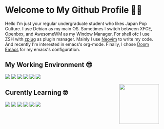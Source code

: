 # Welcome to My Github Profile 👋😁

Hello I'm just your regular undergraduate student who likes Japan Pop Culture. I use Debian as my main OS. Sometimes I switch between XFCE, Openbox, and AwesomeWM as my Window Manager. For shell ofc I use ZSH with [zplug](https://github.com/zplug/zplug) as plugin manager. Mainly I use [Neovim](https://neovim.io/) to write my code. And recently I'm interested in emacs's org-mode. Finally, I chose [Doom Emacs](https://github.com/hlissner/doom-emacs) for my emacs's configuration.

## My Working Environment 😎
![](https://img.shields.io/badge/-Debian-informational?style=for-the-badge&logo=debian&logoColor=white&color=A81D33)
![](https://img.shields.io/badge/-ZSH-informational?style=for-the-badge&logo=gnu-bash&logoColor=white&color=C97E84)
![](https://img.shields.io/badge/-Neovim-informational?style=for-the-badge&logo=neovim&logoColor=white&color=57A143)
![](https://img.shields.io/badge/-Emacs-informational?style=for-the-badge&logo=gnu-emacs&logoColor=white&color=7F5AB6)
![](https://img.shields.io/badge/-XFCE-informational?style=for-the-badge&logo=xfce&logoColor=white&color=2284F2)
![](https://img.shields.io/badge/-AwesomeWM-informational?style=for-the-badge&logo=awesomewm&logoColor=white&color=535D6C)

<img src="https://webusstatic.yo-star.com/ark_us_web/assets/159229525944611258/b05fc02b97949454e56c3b140790584e.png?x-oss-process=image/resize,w_200" align=right height=130em>

## Curently Learning 🤓
![](https://img.shields.io/badge/-Eleventy-informational?style=for-the-badge&logo=eleventy&logoColor=white&color=000000)
![](https://img.shields.io/badge/-Go-informational?style=for-the-badge&logo=go&logoColor=white&color=A81D33)
![](https://img.shields.io/badge/-Gulp-informational?style=for-the-badge&logo=gulp&logoColor=white&color=A81D33)
![](https://img.shields.io/badge/-Lua-informational?style=for-the-badge&logo=lua&logoColor=white&color=A81D33)
![](https://img.shields.io/badge/-PostCSS-informational?style=for-the-badge&logo=postcss&logoColor=white&color=A81D33)
![](https://img.shields.io/badge/-Tailwind-informational?style=for-the-badge&logo=tailwind-css&logoColor=white&color=A81D33)
